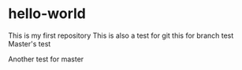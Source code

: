 # hello-world
This is my first repository
This is also a test for git
this for branch test
Master's test

Another test for master
